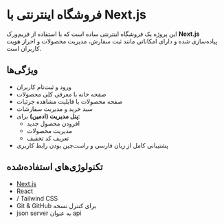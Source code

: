 # فروشگاه اینترنتی با Next.js

این پروژه یک فروشگاه اینترنتی ساده است که با استفاده از فریم‌ورک **Next.js** پیاده‌سازی شده و دارای امکاناتی مانند ثبت سفارش، مدیریت محصولات و احراز هویت کاربران است.

## ویژگی‌ها

- ورود و ثبت‌نام کاربران
- صفحه خانه با معرفی کلی محصولات
- صفحه محصولات با قابلیت مشاهده جزئیات
- سبد خرید و مدیریت سفارشات
- **پنل مدیریت (ادمین)** برای:
  - افزودن محصول جدید
  - مدیریت محصولات
  - تعریف کد تخفیف
- پشتیبانی کامل از زبان فارسی و راست‌چین بودن رابط کاربری

## تکنولوژی‌های استفاده‌شده

- [Next.js](https://nextjs.org/)
- React
-  / Tailwind CSS 
- Git & GitHub برای کنترل نسخه
- json server به عنوان api 

